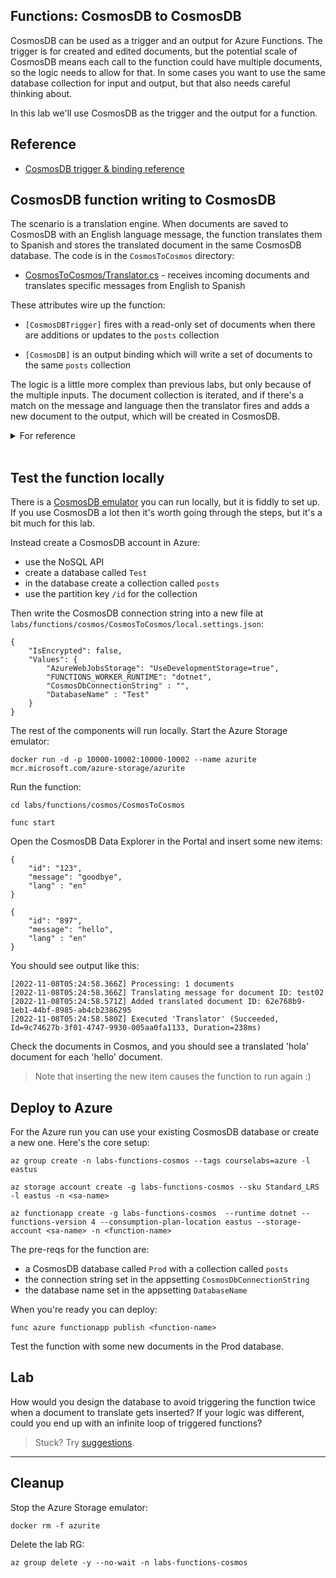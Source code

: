 ## Functions: CosmosDB to CosmosDB

CosmosDB can be used as a trigger and an output for Azure Functions. The trigger is for created and edited documents, but the potential scale of CosmosDB means each call to the function could have multiple documents, so the logic needs to allow for that. In some cases you want to use the same database collection for input and output, but that also needs careful thinking about.

In this lab we'll use CosmosDB as the trigger and the output for a function.

## Reference

- [CosmosDB trigger & binding reference](https://learn.microsoft.com/en-us/azure/azure-functions/functions-bindings-cosmosdb-v2?tabs=in-process%2Cfunctionsv2&pivots=programming-language-csharp)


## CosmosDB function writing to CosmosDB

The scenario is a translation engine. When documents are saved to CosmosDB with an English language message, the function translates them to Spanish and stores the translated document in the same CosmosDB database. The code is in the `CosmosToCosmos` directory:

- [CosmosToCosmos/Translator.cs](/labs/functions/cosmos/CosmosToCosmos/Translator.cs) - receives incoming documents and translates specific messages from English to Spanish

These attributes wire up the function:

- `[CosmosDBTrigger]` fires with a read-only set of documents when there are additions or updates to the `posts` collection

- `[CosmosDB]` is an output binding which will write a set of documents to the same `posts` collection

The logic is a little more complex than previous labs, but only because of the multiple inputs. The document collection is iterated, and if there's a match on the message and language then the translator fires and adds a new document to the output, which will be created in CosmosDB.

<details>
  <summary>For reference</summary>

Here's how the function was created:

```
func init CosmosToCosmos --dotnet 

cd CosmosToCosmos

func new --name Translator --template "CosmosDBTrigger"

dotnet add package Microsoft.Azure.WebJobs.Extensions.CosmosDB --version 3.0.10
```

</details><br/>

## Test the function locally

There is a [CosmosDB emulator](https://learn.microsoft.com/en-us/azure/cosmos-db/local-emulator?tabs=ssl-netstd21) you can run locally, but it is fiddly to set up. If you use CosmosDB a lot then it's worth going through the steps, but it's a bit much for this lab.

Instead create a CosmosDB account in Azure:

- use the NoSQL API
- create a database called `Test`
- in the database create a collection called `posts`
- use the partition key `/id` for the collection

Then write the CosmosDB connection string into a new file at `labs/functions/cosmos/CosmosToCosmos/local.settings.json`:

```
{
    "IsEncrypted": false,
    "Values": {
        "AzureWebJobsStorage": "UseDevelopmentStorage=true",
        "FUNCTIONS_WORKER_RUNTIME": "dotnet",
        "CosmosDbConnectionString" : "",
        "DatabaseName" : "Test"
    }
}
```

The rest of the components will run locally. Start the Azure Storage emulator:

```
docker run -d -p 10000-10002:10000-10002 --name azurite mcr.microsoft.com/azure-storage/azurite
```

Run the function:

```
cd labs/functions/cosmos/CosmosToCosmos

func start
```

Open the CosmosDB Data Explorer in the Portal and insert some new items:

```
{
    "id": "123",
    "message": "goodbye",
    "lang" : "en"
}
```

```
{
    "id": "897",
    "message": "hello",
    "lang" : "en"
}
```

You should see output like this:

```
[2022-11-08T05:24:58.366Z] Processing: 1 documents
[2022-11-08T05:24:58.366Z] Translating message for document ID: test02
[2022-11-08T05:24:58.571Z] Added translated document ID: 62e768b9-1eb1-44bf-8985-ab4cb2386295
[2022-11-08T05:24:58.580Z] Executed 'Translator' (Succeeded, Id=9c74627b-3f01-4747-9930-005aa0fa1133, Duration=238ms)
```

Check the documents in Cosmos, and you should see a translated 'hola' document for each 'hello' document.

> Note that inserting the new item causes the function to run again :)

## Deploy to Azure

For the Azure run you can use your existing CosmosDB database or create a new one. Here's the core setup:

```
az group create -n labs-functions-cosmos --tags courselabs=azure -l eastus

az storage account create -g labs-functions-cosmos --sku Standard_LRS -l eastus -n <sa-name>

az functionapp create -g labs-functions-cosmos  --runtime dotnet --functions-version 4 --consumption-plan-location eastus --storage-account <sa-name> -n <function-name> 
```

The pre-reqs for the function are:

- a CosmosDB database called `Prod` with a collection called `posts`
- the connection string set in the appsetting `CosmosDbConnectionString`
- the database name set in the appsetting `DatabaseName`

When you're ready you can deploy:

```
func azure functionapp publish <function-name>
```

Test the function with some new documents in the Prod database.

## Lab

How would you design the database to avoid triggering the function twice when a document to translate gets inserted? If your logic was different, could you end up with an infinite loop of triggered functions?

> Stuck? Try [suggestions](suggestions.md).

___

## Cleanup

Stop the Azure Storage emulator:

```
docker rm -f azurite
```

Delete the lab RG:

```
az group delete -y --no-wait -n labs-functions-cosmos
```
